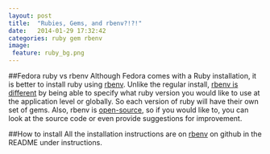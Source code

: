 ```yaml
---
layout: post
title:  "Rubies, Gems, and rbenv?!?!"
date:   2014-01-29 17:32:42
categories: ruby gem rbenv
image:
 feature: ruby_bg.png
---
```


##Fedora ruby vs rbenv
Although Fedora comes with a Ruby installation, it is better to install ruby using [rbenv].  Unlike the regular install, [rbenv is different] by being able to specify what ruby version you would like to use at the application level or globally.  So each version of ruby will have their own set of gems.  Also, rbenv is [open-source], so if you would like to, you can look at the source code or even provide suggestions for improvement.

##How to install
All the installation instructions are on [rbenv] on github in the README under instructions.


[rbenv]: https://github.com/sstephenson/rbenv
[rbenv is different]: https://github.com/sstephenson/rbenv/wiki/Why-rbenv%3F 
[open-source]: https://github.com/sstephenson/rbenv
